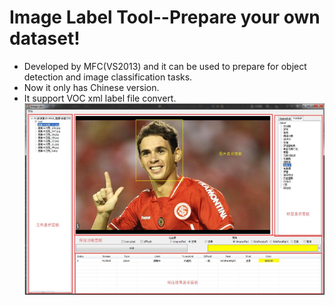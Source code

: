 # Image Label Tool--Prepare your own dataset!
* Developed by MFC(VS2013) and it can be used to prepare for object detection and image classification tasks.  
* Now it only has Chinese version.  
* It support VOC xml label file convert.
![Image](intro.png)
